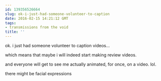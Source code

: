 ```yaml
---
id: 139356526664
slug: ok-i-just-had-someone-volunteer-to-caption
date: 2016-02-15 14:21:12 GMT
tags:
- transmissions from the void
title: ''
---
```


ok. i just had someone volunteer to caption videos...

which means that maybe i will indeed start making review videos.

and everyone will get to see me actually animated, for once, on a video. lol.

there might be facial expressions